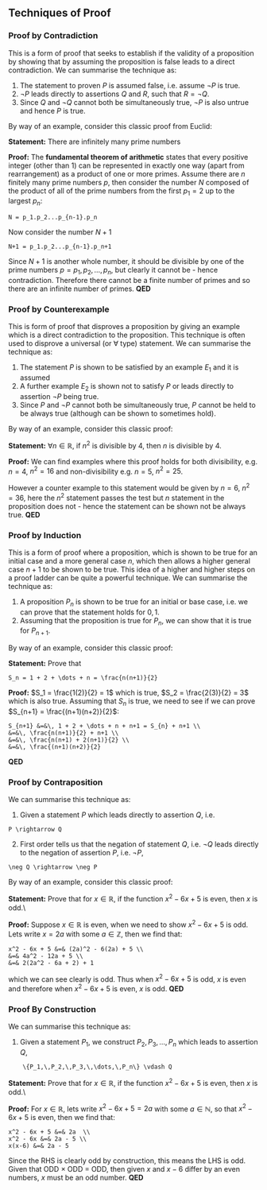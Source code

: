## Techniques of Proof

### Proof by Contradiction
This is a form of proof that seeks to establish if the validity of a proposition by showing that by assuming the proposition is false leads to a direct contradiction. 
We can summarise the technique as:

1. The statement to proven $P$ is assumed false, i.e. assume $\lnot{P}$ is true.
2. $\lnot P$ leads directly to assertions $Q$ and $R$, such that $R = \lnot Q$.
3. Since $Q$ and $\lnot Q$ cannot both be simultaneously true, $\lnot P$ is also untrue and hence $P$ is true.

By way of an example, consider this classic proof from Euclid:

<b>Statement:</b> There are infinitely many prime numbers

<b>Proof:</b> 
The <b>fundamental theorem of arithmetic</b> states that every positive integer (other than 1) can be represented in exactly one way (apart from rearrangement) 
as a product of one or more primes.  Assume there are $n$ finitely many prime numbers $p$, then consider the number $N$ composed of the product of all of the 
prime numbers from the first $p_1 = 2$ up to the largest $p_n$:
```{math}
N = p_1.p_2...p_{n-1}.p_n
```
Now consider the number $N+1$
```{math}
N+1 = p_1.p_2...p_{n-1}.p_n+1
```
Since $N+1$ is another whole number, it should be divisible by one of the prime numbers $p={p_1,p_2,\dots,p_n}$, but clearly it cannot be - hence contradiction.  Therefore 
there cannot be a finite number of primes and so there are an infinite number of primes. <b>QED</b>

### Proof by Counterexample
This is form of proof that disproves a proposition by giving an example which is a direct contradiction to the proposition.  This technique is often used to disprove a 
universal (or $\forall$ type) statement.  We can summarise the technique as:

1. The statement $P$ is shown to be satisfied by an example $E_1$ and it is assumed 
2. A further example $E_2$ is shown not to satisfy $P$ or leads directly to assertion $\lnot P$ being true.
3. Since $P$ and $\lnot P$ cannot both be simultaneously true, $P$ cannot be held to be always true (although can be shown to sometimes hold).

By way of an example, consider this classic proof:

<b>Statement:</b> $\forall n \in \mathbb{R}$, if $n^2$ is divisible by 4, then $n$ is divisible by 4.

<b>Proof:</b> 
We can find examples where this proof holds for both divisibility, e.g. $n=4$, $n^2 = 16$ and non-divisibility e.g. $n=5$, $n^2=25$.  

However a counter example to this statement would be given by $n = 6$, $n^2=36$, here the $n^2$ statement passes the test but $n$ statement in the 
proposition does not - hence the statement can be shown not be always true.  <b>QED</b> 

### Proof by Induction
This is a form of proof where a proposition, which is shown to be true for an initial case and a more general case $n$, which then allows a higher general 
case $n+1$ to be shown to be true.  This idea of a higher and higher steps on a proof ladder can be quite a powerful technique.  We can summarise the technique as:

1. A proposition $P_n$ is shown to be true for an initial or base case, i.e. we can prove that the statement holds for $0, 1$.
2. Assuming that the proposition is true for $P_n$, we can show that it is true for $P_{n+1}$.

By way of an example, consider this classic proof:

<b>Statement:</b> Prove that 

```{math} 
S_n = 1 + 2 + \dots + n = \frac{n(n+1)}{2}
```

<b>Proof:</b> 
$S_1 = \frac{1(2)}{2} = 1$ which is true, $S_2 = \frac{2(3)}{2} = 3$ which is also true. Assuming that $S_n$ is true, we need to see if we can prove $S_{n+1} = \frac{(n+1)(n+2)}{2}$:

```{math}
S_{n+1} &=&\, 1 + 2 + \dots + n + n+1 = S_{n} + n+1 \\ 
&=&\, \frac{n(n+1)}{2} + n+1 \\ 
&=&\, \frac{n(n+1) + 2(n+1)}{2} \\ 
&=&\, \frac{(n+1)(n+2)}{2}
``` 
<b>QED</b> 


### Proof by Contraposition
We can summarise this technique as:
1. Given a statement $P$ which leads directly to assertion $Q$, i.e. 
```{math} 
P \rightarrow Q 
```
2. First order tells us that the negation of statement $Q$, i.e. $\neg Q$ leads directly to the negation of assertion $P$, i.e. $\neg P$, 
```{math}
\neg Q \rightarrow \neg P
```

By way of an example, consider this classic proof:

<b>Statement:</b> Prove that for $x \in \mathbb{R}$, if the function $x^2 - 6x + 5$ is even, then $x$ is odd.\\

<b>Proof:</b> Suppose $x \in \mathbb{R}$ is even, when we need to show $x^2 - 6x + 5$ is odd.  
Lets write $x = 2a$ with some $a \in \mathbb{Z}$, then we find that:
```{math}
x^2 - 6x + 5 &=& (2a)^2 - 6(2a) + 5 \\
&=& 4a^2 - 12a + 5 \\
&=& 2(2a^2 - 6a + 2) + 1
```
which we can see clearly is odd.  Thus when $x^2 - 6x + 5$ is odd, $x$ is even and therefore when $x^2 - 6x + 5$ is even, $x$ is odd. <b>QED</b> 

### Proof By Construction
We can summarise this technique as:
1. Given a statement $P_1$, we construct  $P_2,\,P_3,\,\dots,\,P_n$ which leads to assertion $Q$,
```{math}
    \{P_1,\,P_2,\,P_3,\,\dots,\,P_n\} \vdash Q
```

<b>Statement:</b> Prove that for $x \in \mathbb{R}$, if the function $x^2 - 6x + 5$ is even, then $x$ is odd.\\

<b>Proof:</b> For $x \in \mathbb{R}$, lets write $x^2 - 6x + 5 = 2a$ with some $a \in \mathbb{N}$, so that $x^2 - 6x + 5$ is even, then we find that:
```{math}
x^2 - 6x + 5 &=& 2a  \\
x^2 - 6x &=& 2a - 5 \\
x(x-6) &=& 2a - 5
```
Since the RHS is clearly odd by construction, this means the LHS is odd.  Given that ODD $\times$ ODD = ODD, then given $x$ and $x-6$ differ by an even numbers, $x$ must be an odd number. <b>QED</b> 


